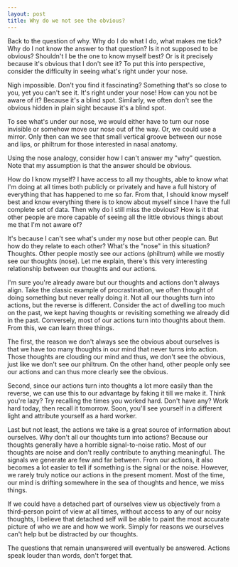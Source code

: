 ```yaml
---
layout: post
title: Why do we not see the obvious?
---
```


Back to the question of why. Why do I do what I do, what makes me tick? Why do I not know the answer to that question? Is it not supposed to be obvious? Shouldn't I be the one to know myself best? Or is it precisely because it's obvious that I don't see it? To put this into perspective, consider the difficulty in seeing what's right under your nose. 

Nigh impossible. Don't you find it fascinating? Something that's so close to you, yet you can't see it. It's right under your nose! How can you not be aware of it? Because it's a blind spot. Similarly, we often don't see the obvious hidden in plain sight because it's a blind spot.

To see what's under our nose, we would either have to turn our nose invisible or somehow move our nose out of the way. Or, we could use a mirror. Only then can we see that small vertical groove between our nose and lips, or philtrum for those interested in nasal anatomy. 

Using the nose analogy, consider how I can't answer my "why" question. Note that my assumption is that the answer should be obvious. 

How do I know myself? I have access to all my thoughts, able to know what I'm doing at all times both publicly or privately and have a full history of everything that has happened to me so far. From that, I should know myself best and know everything there is to know about myself since I have the full complete set of data. Then why do I still miss the obvious? How is it that other people are more capable of seeing all the little obvious things about me that I'm not aware of?

It's because I can't see what's under my nose but other people can. But how do they relate to each other? What's the "nose" in this situation? Thoughts. Other people mostly see our actions (philtrum) while we mostly see our thoughts (nose). Let me explain, there's this very interesting relationship between our thoughts and our actions. 

I'm sure you're already aware but our thoughts and actions don't always align. Take the classic example of procrastination, we often thought of doing something but never really doing it. Not all our thoughts turn into actions, but the reverse is different. Consider the act of dwelling too much on the past, we kept having thoughts or revisiting something we already did in the past. Conversely, most of our actions turn into thoughts about them. From this, we can learn three things.

The first, the reason we don't always see the obvious about ourselves is that we have too many thoughts in our mind that never turns into action. Those thoughts are clouding our mind and thus, we don't see the obvious, just like we don't see our philtrum. On the other hand, other people only see our actions and can thus more clearly see the obvious. 

Second, since our actions turn into thoughts a lot more easily than the reverse, we can use this to our advantage by faking it till we make it. Think you're lazy? Try recalling the times you worked hard. Don't have any? Work hard today, then recall it tomorrow. Soon, you'll see yourself in a different light and attribute yourself as a hard worker.

Last but not least, the actions we take is a great source of information about ourselves. Why don't all our thoughts turn into actions? Because our thoughts generally have a horrible signal-to-noise ratio. Most of our thoughts are noise and don't really contribute to anything meaningful. The signals we generate are few and far between. From our actions, it also becomes a lot easier to tell if something is the signal or the noise. However, we rarely truly notice our actions in the present moment. Most of the time, our mind is drifting somewhere in the sea of thoughts and hence, we miss things.

If we could have a detached part of ourselves view us objectively from a third-person point of view at all times, without access to any of our noisy thoughts, I believe that detached self will be able to paint the most accurate picture of who we are and how we work. Simply for reasons we ourselves can't help but be distracted by our thoughts.

The questions that remain unanswered will eventually be answered. Actions speak louder than words, don't forget that.